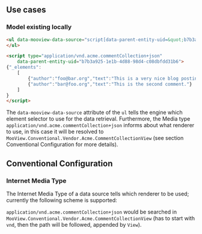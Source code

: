 ## Use cases

### Model existing locally

```html
<ul data-mooview-data-source="script[data-parent-entity-uid=&quot;b7b3a925-1e1b-4d88-98d4-c08dbfdd31b6&quot;]">
</ul>

<script type="application/vnd.acme.commentCollection+json"
	data-parent-entity-uid="b7b3a925-1e1b-4d88-98d4-c08dbfdd31b6">
{"_elements":
	[
		{"author":"foo@bar.org","text":"This is a very nice blog posting."},
		{"author":"bar@foo.org","text":"This is the second comment."}
	]
}
</script>
```

The `data-mooview-data-source` attribute of the `ul` tells the engine which element selector to use for the data
retrieval. Furthermore, the Media type `application/vnd.acme.commentCollection+json` informs about what renderer to use,
in this case it will be resolved to `MooView.Conventional.Vendor.Acme.CommentCollectionView` (see section Conventional
Configuration for more details).



## Conventional Configuration

### Internet Media Type

The Internet Media Type of a data source tells which renderer to be used; currently the following scheme is supported:

`application/vnd.acme.commentCollection+json` would be searched in `MooView.Conventional.Vendor.Acme.CommentCollectionView`
(has to start with `vnd`, then the path will be followed, appended by `View`).